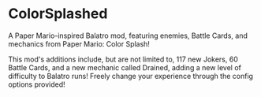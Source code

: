 # ColorSplashed
A Paper Mario-inspired Balatro mod, featuring enemies, Battle Cards, and mechanics from Paper Mario: Color Splash!

This mod's additions include, but are not limited to, 117 new Jokers, 60 Battle Cards, and a new mechanic called Drained, 
adding a new level of difficulty to Balatro runs! Freely change your experience through the config options provided!